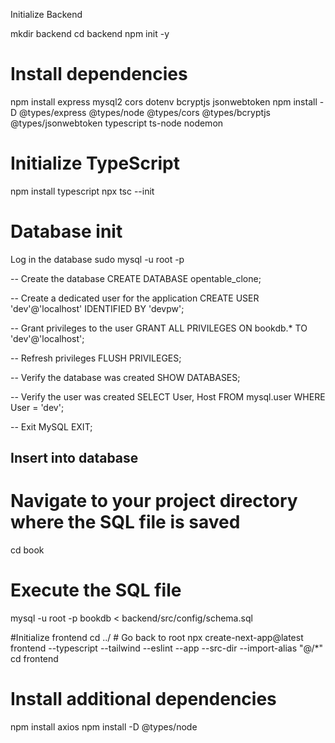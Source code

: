 Initialize Backend

mkdir backend
cd backend
npm init -y

# Install dependencies
npm install express mysql2 cors dotenv bcryptjs jsonwebtoken
npm install -D @types/express @types/node @types/cors @types/bcryptjs @types/jsonwebtoken typescript ts-node nodemon

# Initialize TypeScript
npm install typescript
npx tsc --init


# Database init
Log in the database
sudo mysql -u root -p

-- Create the database
CREATE DATABASE opentable_clone;

-- Create a dedicated user for the application
CREATE USER 'dev'@'localhost' IDENTIFIED BY 'devpw';

-- Grant privileges to the user
GRANT ALL PRIVILEGES ON bookdb.* TO 'dev'@'localhost';

-- Refresh privileges
FLUSH PRIVILEGES;

-- Verify the database was created
SHOW DATABASES;

-- Verify the user was created
SELECT User, Host FROM mysql.user WHERE User = 'dev';

-- Exit MySQL
EXIT;

## Insert into database
# Navigate to your project directory where the SQL file is saved
cd book

# Execute the SQL file
mysql -u root -p bookdb < backend/src/config/schema.sql







#Initialize frontend
cd ../  # Go back to root
npx create-next-app@latest frontend --typescript --tailwind --eslint --app --src-dir --import-alias "@/*"
cd frontend

# Install additional dependencies
npm install axios 
npm install -D @types/node